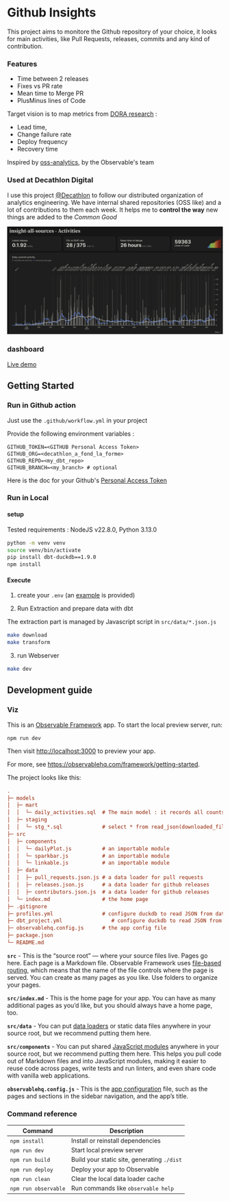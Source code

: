 # Github Insights

This project aims to monitore the Github repository of your choice, 
it looks for main activities, like Pull Requests, releases, commits and any kind of contribution.

### Features
- Time between 2 releases
- Fixes vs PR rate
- Mean time to Merge PR
- PlusMinus lines of Code

Target vision is to map metrics from [DORA research](https://dora.dev/research/?view=detail) : 
 - Lead time, 
 - Change failure rate
 - Deploy frequency
 - Recovery time

Inspired by [oss-analytics](https://github.com/observablehq/oss-analytics/tree/main), by the Observable's team

### Used at Decathlon Digital
I use this project [@Decathlon](https://digital.decathlon.net/) to follow our distributed organization of analytics engineering. 
We have internal shared repositories (OSS like)  and a lot of contributions to them each week. It helps me to **control the way** new things are added to the *Common Good*

![dash](src/assets/example_dash.png)

### dashboard 

[Live demo](https://benjoyenconseil.github.io/github_insights/)

## Getting Started
### Run in Github action

Just use the `.github/workflow.yml` in your project

Provide the following environment variables : 

```env
GITHUB_TOKEN=<GITHUB Personal Access Token>
GITHUB_ORG=<decathlon_a_fond_la_forme>
GITHUB_REPO=<my_dbt_repo>
GITHUB_BRANCH=<my_branch> # optional
```

Here is the doc for your Github's [Personal Access Token](https://docs.github.com/en/authentication/keeping-your-account-and-data-secure/managing-your-personal-access-tokens)

### Run in Local

#### setup

Tested requirements : NodeJS v22.8.0, Python 3.13.0

```sh
python -m venv venv
source venv/bin/activate
pip install dbt-duckdb==1.9.0
npm install
```

#### Execute


1. create your `.env` (an [example](.env.example) is provided)


2. Run Extraction and prepare data with dbt 

The extraction part is managed by Javascript script in `src/data/*.json.js`
```sh
make download
make transform
```

3. run Webserver

```sh
make dev
```

## Development guide
### Viz

This is an [Observable Framework](https://observablehq.com/framework) app. To start the local preview server, run:
```
npm run dev
```

Then visit <http://localhost:3000> to preview your app.

For more, see <https://observablehq.com/framework/getting-started>.

The project looks like this:

```ini
.
├─ models
│  ├─ mart
│  │  └─ daily_activities.sql  # The main model : it records all counts and measures from pr contributions
│  ├─ staging
│  │  └─ stg_*.sql             # select * from read_json(downloaded_file_path)
├─ src
│  ├─ components
│  │  └─ dailyPlot.js          # an importable module
│  │  └─ sparkbar.js           # an importable module
│  │  └─ linkable.js           # an importable module
│  ├─ data
│  │  ├─ pull_requests.json.js # a data loader for pull requests
│  │  ├─ releases.json.js      # a data loader for github releases
│  │  ├─ contributors.json.js  # a data loader for github releases
│  └─ index.md                 # the home page
├─ .gitignore
├─ profiles.yml                # configure duckdb to read JSON from data loaders, and then write parquet files
├─ dbt_project.yml                # configure duckdb to read JSON from data loaders, and then write parquet files
├─ observablehq.config.js      # the app config file
├─ package.json
└─ README.md
```

**`src`** - This is the “source root” — where your source files live. Pages go here. Each page is a Markdown file. Observable Framework uses [file-based routing](https://observablehq.com/framework/routing), which means that the name of the file controls where the page is served. You can create as many pages as you like. Use folders to organize your pages.

**`src/index.md`** - This is the home page for your app. You can have as many additional pages as you’d like, but you should always have a home page, too.

**`src/data`** - You can put [data loaders](https://observablehq.com/framework/loaders) or static data files anywhere in your source root, but we recommend putting them here.

**`src/components`** - You can put shared [JavaScript modules](https://observablehq.com/framework/javascript/imports) anywhere in your source root, but we recommend putting them here. This helps you pull code out of Markdown files and into JavaScript modules, making it easier to reuse code across pages, write tests and run linters, and even share code with vanilla web applications.

**`observablehq.config.js`** - This is the [app configuration](https://observablehq.com/framework/config) file, such as the pages and sections in the sidebar navigation, and the app’s title.

### Command reference

| Command           | Description                                              |
| ----------------- | -------------------------------------------------------- |
| `npm install`            | Install or reinstall dependencies                        |
| `npm run dev`        | Start local preview server                               |
| `npm run build`      | Build your static site, generating `./dist`              |
| `npm run deploy`     | Deploy your app to Observable                            |
| `npm run clean`      | Clear the local data loader cache                        |
| `npm run observable` | Run commands like `observable help`                      |
